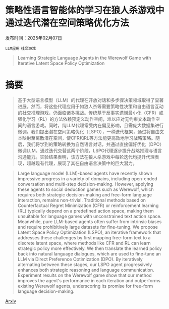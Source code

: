 # 策略性语言智能体的学习在狼人杀游戏中通过迭代潜在空间策略优化方法

发布时间：2025年02月07日

`LLM应用` `社交游戏`

> Learning Strategic Language Agents in the Werewolf Game with Iterative Latent Space Policy Optimization

# 摘要

> 基于大型语言模型（LLM）的代理在开放对话和多步骤决策领域取得了显著进展。然而，将这些代理应用于如狼人杀等需要策略性决策和自由语言互动的社交推理游戏，仍面临诸多挑战。传统基于反事实遗憾最小化（CFR）或强化学习（RL）的方法依赖预定义动作空间，难以应对无约束文本动作空间的语言游戏。同时，纯LLM代理常受内在偏见影响，且需庞大数据集进行微调。我们提出潜在空间策略优化（LSPO），一种迭代框架，通过将自由文本映射至离散潜在空间，使CFR和RL等方法能更高效地学习战略策略。随后，我们将学到的策略转换为自然语言对话，并通过直接偏好优化（DPO）微调LLM。通过迭代交替这两个阶段，LSPO代理逐步提升战略推理与语言沟通能力。实验结果表明，该方法在狼人杀游戏中每轮迭代均提升代理表现，超越现有代理，展现了其在自由语言决策中的巨大潜力。

> Large language model (LLM)-based agents have recently shown impressive progress in a variety of domains, including open-ended conversation and multi-step decision-making. However, applying these agents to social deduction games such as Werewolf, which requires both strategic decision-making and free-form language interaction, remains non-trivial. Traditional methods based on Counterfactual Regret Minimization (CFR) or reinforcement learning (RL) typically depend on a predefined action space, making them unsuitable for language games with unconstrained text action space. Meanwhile, pure LLM-based agents often suffer from intrinsic biases and require prohibitively large datasets for fine-tuning. We propose Latent Space Policy Optimization (LSPO), an iterative framework that addresses these challenges by first mapping free-form text to a discrete latent space, where methods like CFR and RL can learn strategic policy more effectively. We then translate the learned policy back into natural language dialogues, which are used to fine-tune an LLM via Direct Preference Optimization (DPO). By iteratively alternating between these stages, our LSPO agent progressively enhances both strategic reasoning and language communication. Experiment results on the Werewolf game show that our method improves the agent's performance in each iteration and outperforms existing Werewolf agents, underscoring its promise for free-form language decision-making.

[Arxiv](https://arxiv.org/abs/2502.04686)